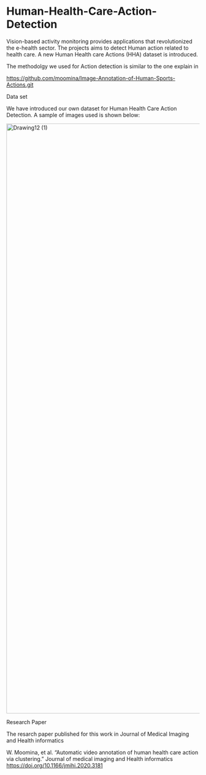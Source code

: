 # Human-Health-Care-Action-Detection
Vision-based activity monitoring provides applications that revolutionized the e-health sector. The projects aims to detect Human action related to health care. A  new Human Health care Actions (HHA) dataset is introduced. 

The methodolgy we used for Action detection is similar to the one explain in 

https://github.com/moomina/Image-Annotation-of-Human-Sports-Actions.git

Data set

We have introduced our own dataset for Human Health Care Action Detection. A sample of images used is shown below:

<img width="1538" alt="Drawing12 (1)" src="https://user-images.githubusercontent.com/14160468/198857539-4fb26693-b0eb-4cf5-8b7e-9292f2f68d36.png">

Research Paper

The resarch paper published for this work in Journal of Medical Imaging and Health informatics

W. Moomina, et al. “Automatic video annotation of human health care action via clustering.” Journal of medical imaging and Health informatics https://doi.org/10.1166/jmihi.2020.3181

